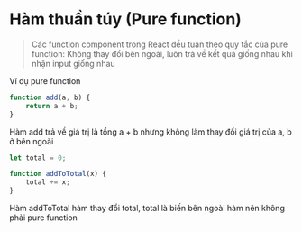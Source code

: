 # Hàm thuần túy (Pure function)

> Các function component trong React đều tuân theo quy tắc của pure function: Không thay đổi bên ngoài, luôn trả về kết quả giống nhau khi nhận input giống nhau

Ví dụ pure function

```js
function add(a, b) {
    return a + b;
}
```

Hàm add trả về giá trị là tổng a + b nhưng không làm thay đổi giá trị của a, b ở bên ngoài

```js
let total = 0;

function addToTotal(x) {
    total += x;
}
```

Hàm addToTotal hàm thay đổi total, total là biến bên ngoài hàm nên không phải pure function
